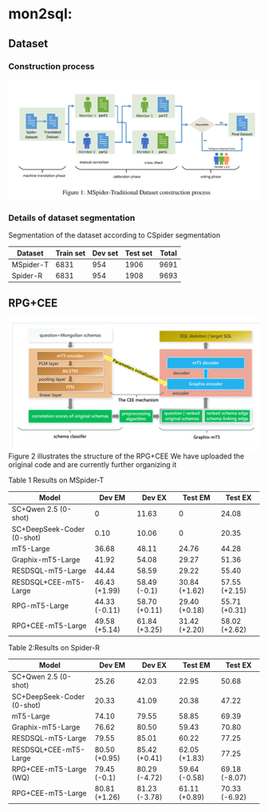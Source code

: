 # mon2sql:

## Dataset
### Construction process
![fig 1](dataset.png)
### Details of dataset segmentation
Segmentation of the dataset according to CSpider segmentation


| Dataset    | Train set | Dev set | Test set | Total |
|------------|-----------|---------|----------|-------|
| MSpider-T  | 6831      | 954     | 1906     | 9691  |
| Spider-R   | 6831      | 954     | 1908     | 9693  |


## RPG+CEE
![fig2](rpgcee.png)
Figure 2 illustrates the structure of the RPG+CEE
We have uploaded the original code and are currently further organizing it

Table 1 Results on MSpider-T

| Model                          | Dev EM          | Dev EX          | Test EM         | Test EX         |
|--------------------------------|-----------------|-----------------|-----------------|-----------------|
| SC+Qwen 2.5 (0-shot)           | 0               | 11.63           | 0               | 24.08           |
| SC+DeepSeek-Coder (0-shot)     | 0.10            | 10.06           | 0               | 20.35           |
| mT5-Large                      | 36.68           | 48.11           | 24.76           | 44.28           |
| Graphix-mT5-Large              | 41.92           | 54.08           | 29.27           | 51.36           |
| RESDSQL-mT5-Large              | 44.44           | 58.59           | 29.22           | 55.40           |
| RESDSQL+CEE-mT5-Large          | 46.43 (+1.99)   | 58.49 (-0.1)    | 30.84 (+1.62)   | 57.55 (+2.15)   |
| RPG-mT5-Large                  | 44.33 (-0.11)   | 58.70 (+0.11)   | 29.40 (+0.18)   | 55.71 (+0.31)   |
| RPG+CEE-mT5-Large              | 49.58 (+5.14)   | 61.84 (+3.25)   | 31.42 (+2.20)   | 58.02 (+2.62)   |

Table 2:Results on Spider-R

| Model                          | Dev EM          | Dev EX          | Test EM         | Test EX         |
|--------------------------------|-----------------|-----------------|-----------------|-----------------|
| SC+Qwen 2.5 (0-shot)           | 25.26           | 42.03           | 22.95           | 50.68           |
| SC+DeepSeek-Coder (0-shot)     | 20.33           | 41.09           | 20.38           | 47.22           |
| mT5-Large                      | 74.10           | 79.55           | 58.85           | 69.39           |
| Graphix-mT5-Large              | 76.62           | 80.50           | 59.43           | 70.80           |
| RESDSQL-mT5-Large              | 79.55           | 85.01           | 60.22           | 77.25           |
| RESDSQL+CEE-mT5-Large          | 80.50 (+0.95)   | 85.42 (+0.41)   | 62.05 (+1.83)   | 77.25           |
| RPG+CEE-mT5-Large (WQ)         | 79.45 (-0.1)    | 80.29 (-4.72)   | 59.64 (-0.58)   | 69.18 (-8.07)   |
| RPG+CEE-mT5-Large              | 80.81 (+1.26)   | 81.23 (-3.78)   | 61.11 (+0.89)   | 70.33 (-6.92)   |

